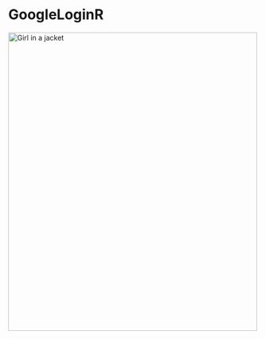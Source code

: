 # GoogleLoginR
<img src="https://github.com/user-attachments/assets/6ea6a963-f4d1-4b11-9a84-b9dcf17451e5" alt="Girl in a jacket" width="500" height="600">
